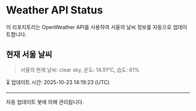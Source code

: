 
# Weather API Status

이 리포지토리는 OpenWeather API를 사용하여 서울의 날씨 정보를 자동으로 업데이트합니다.

## 현재 서울 날씨
> 서울의 현재 날씨: clear sky, 온도: 14.91°C, 습도: 61%

⏳ 업데이트 시간: 2025-10-23 14:19:23 (UTC)

---
자동 업데이트 봇에 의해 관리됩니다.
